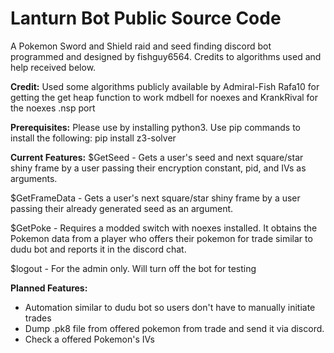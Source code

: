 # Lanturn Bot Public Source Code
A Pokemon Sword and Shield raid and seed
finding discord bot programmed and designed
by fishguy6564. Credits to algorithms used
and help received below. 

**Credit:**
Used some algorithms publicly available by Admiral-Fish
Rafa10 for getting the get heap function to work
mdbell for noexes and KrankRival for the noexes .nsp port

**Prerequisites:**
Please use by installing python3. 
Use pip commands to install the following:
pip install z3-solver

**Current Features:**
$GetSeed - Gets a user's seed and next square/star shiny frame
by a user passing their encryption constant, pid, and IVs as arguments.

$GetFrameData - Gets a user's next square/star shiny frame by a
user passing their already generated seed as an argument.

$GetPoke - Requires a modded switch with noexes installed.
It obtains the Pokemon data from a player who offers their pokemon
for trade similar to dudu bot and reports it in the discord chat.

$logout - For the admin only. Will turn off the bot for testing

**Planned Features:**
- Automation similar to dudu bot so users don't have to manually initiate trades
- Dump .pk8 file from offered pokemon from trade and send it via discord.
- Check a offered Pokemon's IVs